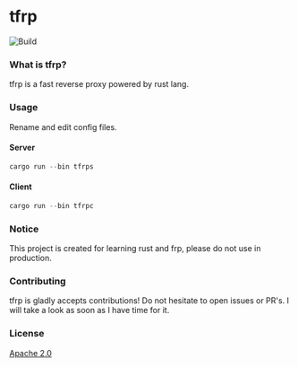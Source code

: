 # tfrp
![Build](https://github.com/nkypy/tfrp/workflows/Build/badge.svg)

### What is tfrp?
tfrp is a fast reverse proxy powered by rust lang.

### Usage
Rename and edit config files.
#### Server
```rust
cargo run --bin tfrps
```

#### Client
```rust
cargo run --bin tfrpc
```

### Notice
This project is created for learning rust and frp, please do not use in production.

### Contributing
tfrp is gladly accepts contributions! Do not hesitate to open issues or PR's.
I will take a look as soon as I have time for it.

### License
[Apache 2.0](https://www.apache.org/licenses/LICENSE-2.0.txt)
